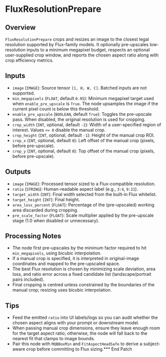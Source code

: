 # FluxResolutionPrepare


## Overview
`FluxResolutionPrepare` crops and resizes an image to the closest legal resolution supported by Flux-family models. It optionally pre-upscales low-resolution inputs to a minimum megapixel budget, respects an optional user-supplied crop window, and reports the chosen aspect ratio along with crop efficiency metrics.

## Inputs
- `image` (`IMAGE`): Source tensor `[1, H, W, C]`. Batched inputs are not supported.
- `min_megapixels` (`FLOAT`, default `0.95`): Minimum megapixel target used when `enable_pre_upscale` is `True`. The node upsamples the image if the current pixel count is below this threshold.
- `enable_pre_upscale` (`BOOLEAN`, default `True`): Toggles the pre-upscale pass. When disabled, the original resolution is used for cropping.
- `crop_width` (`INT`, optional, default `-1`): Width of a user-specified region of interest. Values `<= 0` disable the manual crop.
- `crop_height` (`INT`, optional, default `-1`): Height of the manual crop ROI.
- `crop_x` (`INT`, optional, default `0`): Left offset of the manual crop (pixels, before pre-upscale).
- `crop_y` (`INT`, optional, default `0`): Top offset of the manual crop (pixels, before pre-upscale).

## Outputs
- `image` (`IMAGE`): Processed tensor sized to a Flux-compatible resolution.
- `ratio` (`STRING`): Human-readable aspect label (e.g., `3:4`, `9:21`).
- `target_width` (`INT`): Final width selected from the built-in Flux whitelist.
- `target_height` (`INT`): Final height.
- `area_loss_percent` (`FLOAT`): Percentage of the (pre-upscaled) working area discarded during cropping.
- `pre_scale_factor` (`FLOAT`): Scale multiplier applied by the pre-upscale stage (1.0 when disabled or unnecessary).

## Processing Notes
- The node first pre-upscales by the minimum factor required to hit `min_megapixels`, using bicubic interpolation.
- If a manual crop is specified, it is interpreted in original-image coordinates and mapped to the pre-upscaled space.
- The best Flux resolution is chosen by minimizing scale deviation, area loss, and ratio error across a fixed candidate list (landscape/portrait pairs included).
- Final cropping is centred unless constrained by the boundaries of the manual crop; resizing uses bicubic interpolation.

## Tips
- Feed the emitted `ratio` into UI labels/logs so you can audit whether the chosen aspect aligns with your prompt or downstream model.
- When passing manual crop dimensions, ensure they leave enough room for the target aspect ratio; otherwise, the node will fall back to the nearest fit that clamps to image bounds.
- Pair this node with `MQBBoxMin` and `FitAspectHeadSafe` to derive a subject-aware crop before committing to Flux sizing.*** End Patch

